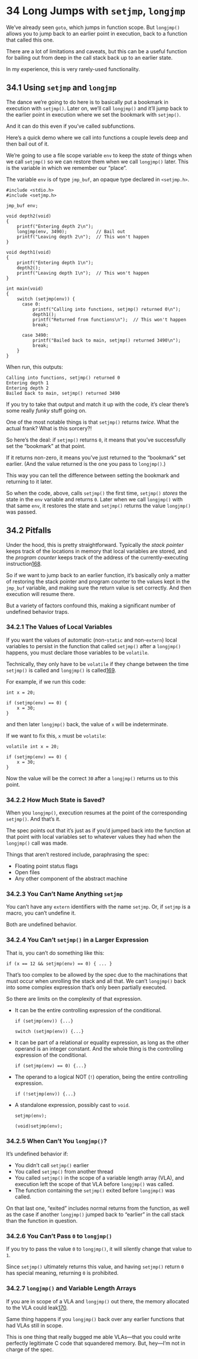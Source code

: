 # 34 Long Jumps with `setjmp`, `longjmp`

We’ve already seen `goto`, which jumps in function scope. But `longjmp()` allows you to jump back to an earlier point in execution, back to a function that called this one.

There are a lot of limitations and caveats, but this can be a useful function for bailing out from deep in the call stack back up to an earlier state.

In my experience, this is very rarely-used functionality.

## 34.1 Using `setjmp` and `longjmp`

The dance we’re going to do here is to basically put a bookmark in execution with `setjmp()`. Later on, we’ll call `longjmp()` and it’ll jump back to the earlier point in execution where we set the bookmark with `setjmp()`.

And it can do this even if you’ve called subfunctions.

Here’s a quick demo where we call into functions a couple levels deep and then bail out of it.

We’re going to use a file scope variable `env` to keep the _state_ of things when we call `setjmp()` so we can restore them when we call `longjmp()` later. This is the variable in which we remember our “place”.

The variable `env` is of type `jmp_buf`, an opaque type declared in `<setjmp.h>`.

```
#include <stdio.h>
#include <setjmp.h>

jmp_buf env;

void depth2(void)
{
    printf("Entering depth 2\n");
    longjmp(env, 3490);           // Bail out
    printf("Leaving depth 2\n");  // This won't happen
}

void depth1(void)
{
    printf("Entering depth 1\n");
    depth2();
    printf("Leaving depth 1\n");  // This won't happen
}

int main(void)
{
    switch (setjmp(env)) {
      case 0:
          printf("Calling into functions, setjmp() returned 0\n");
          depth1();
          printf("Returned from functions\n");  // This won't happen
          break;

      case 3490:
          printf("Bailed back to main, setjmp() returned 3490\n");
          break;
    }
}
```

When run, this outputs:

```
Calling into functions, setjmp() returned 0
Entering depth 1
Entering depth 2
Bailed back to main, setjmp() returned 3490
```

If you try to take that output and match it up with the code, it’s clear there’s some really _funky_ stuff going on.

One of the most notable things is that `setjmp()` returns _twice_. What the actual frank? What is this sorcery?!

So here’s the deal: if `setjmp()` returns `0`, it means that you’ve successfully set the “bookmark” at that point.

If it returns non-zero, it means you’ve just returned to the “bookmark” set earlier. (And the value returned is the one you pass to `longjmp()`.)

This way you can tell the difference between setting the bookmark and returning to it later.

So when the code, above, calls `setjmp()` the first time, `setjmp()` _stores_ the state in the `env` variable and returns `0`. Later when we call `longjmp()` with that same `env`, it restores the state and `setjmp()` returns the value `longjmp()` was passed.

## 34.2 Pitfalls

Under the hood, this is pretty straightforward. Typically the _stack pointer_ keeps track of the locations in memory that local variables are stored, and the _program counter_ keeps track of the address of the currently-executing instruction[168](https://beej.us/guide/bgc/html/split/footnotes.html#fn168).

So if we want to jump back to an earlier function, it’s basically only a matter of restoring the stack pointer and program counter to the values kept in the `jmp_buf` variable, and making sure the return value is set correctly. And then execution will resume there.

But a variety of factors confound this, making a significant number of undefined behavior traps.

### 34.2.1 The Values of Local Variables

If you want the values of automatic (non-`static` and non-`extern`) local variables to persist in the function that called `setjmp()` after a `longjmp()` happens, you must declare those variables to be `volatile`.

Technically, they only have to be `volatile` if they change between the time `setjmp()` is called and `longjmp()` is called[169](https://beej.us/guide/bgc/html/split/footnotes.html#fn169).

For example, if we run this code:

```
int x = 20;

if (setjmp(env) == 0) {
    x = 30;
}
```

and then later `longjmp()` back, the value of `x` will be indeterminate.

If we want to fix this, `x` must be `volatile`:

```
volatile int x = 20;

if (setjmp(env) == 0) {
    x = 30;
}
```

Now the value will be the correct `30` after a `longjmp()` returns us to this point.

### 34.2.2 How Much State is Saved?

When you `longjmp()`, execution resumes at the point of the corresponding `setjmp()`. And that’s it.

The spec points out that it’s just as if you’d jumped back into the function at that point with local variables set to whatever values they had when the `longjmp()` call was made.

Things that aren’t restored include, paraphrasing the spec:

- Floating point status flags
- Open files
- Any other component of the abstract machine

### 34.2.3 You Can’t Name Anything `setjmp`

You can’t have any `extern` identifiers with the name `setjmp`. Or, if `setjmp` is a macro, you can’t undefine it.

Both are undefined behavior.

### 34.2.4 You Can’t `setjmp()` in a Larger Expression

That is, you can’t do something like this:

```
if (x == 12 && setjmp(env) == 0) { ... }
```

That’s too complex to be allowed by the spec due to the machinations that must occur when unrolling the stack and all that. We can’t `longjmp()` back into some complex expression that’s only been partially executed.

So there are limits on the complexity of that expression.

- It can be the entire controlling expression of the conditional.
    
    ```
    if (setjmp(env)) {...}
    ```
    
    ```
    switch (setjmp(env)) {...}
    ```
    
- It can be part of a relational or equality expression, as long as the other operand is an integer constant. And the whole thing is the controlling expression of the conditional.
    
    ```
    if (setjmp(env) == 0) {...}
    ```
    
- The operand to a logical NOT (`!`) operation, being the entire controlling expression.
    
    ```
    if (!setjmp(env)) {...}
    ```
    
- A standalone expression, possibly cast to `void`.
    
    ```
    setjmp(env);
    ```
    
    ```
    (void)setjmp(env);
    ```
    

### 34.2.5 When Can’t You `longjmp()`?

It’s undefined behavior if:

- You didn’t call `setjmp()` earlier
- You called `setjmp()` from another thread
- You called `setjmp()` in the scope of a variable length array (VLA), and execution left the scope of that VLA before `longjmp()` was called.
- The function containing the `setjmp()` exited before `longjmp()` was called.

On that last one, “exited” includes normal returns from the function, as well as the case if another `longjmp()` jumped back to “earlier” in the call stack than the function in question.

### 34.2.6 You Can’t Pass `0` to `longjmp()`

If you try to pass the value `0` to `longjmp()`, it will silently change that value to `1`.

Since `setjmp()` ultimately returns this value, and having `setjmp()` return `0` has special meaning, returning `0` is prohibited.

### 34.2.7 `longjmp()` and Variable Length Arrays

If you are in scope of a VLA and `longjmp()` out there, the memory allocated to the VLA could leak[170](https://beej.us/guide/bgc/html/split/footnotes.html#fn170).

Same thing happens if you `longjmp()` back over any earlier functions that had VLAs still in scope.

This is one thing that really bugged me able VLAs—that you could write perfectly legitimate C code that squandered memory. But, hey—I’m not in charge of the spec.